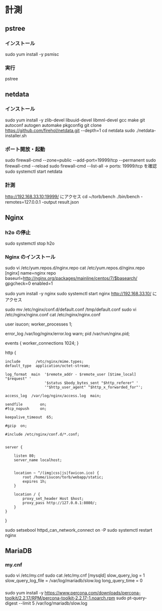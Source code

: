 # 計測

## pstree

### インストール
sudo yum install -y psmisc

### 実行
pstree

## netdata

### インストール
sudo yum install -y zlib-devel libuuid-devel libmnl-devel gcc make git autoconf autogen automake pkgconfig
git clone https://github.com/firehol/netdata.git --depth=1
cd netdata
sudo ./netdata-installer.sh

### ポート開放・起動
sudo firewall-cmd --zone=public --add-port=19999/tcp --permanent
sudo firewall-cmd --reload
sudo firewall-cmd --list-all
→  ports: 19999/tcp を確認
sudo systemctl start netdata

### 計測
http://192.168.33.10:19999/ にアクセス
cd ~/torb/bench
./bin/bench -remotes=127.0.0.1 -output result.json


## Nginx

### h2o の停止
sudo systemctl stop h2o

### Nginx のインストール
sudo vi /etc/yum.repos.d/nginx.repo
cat /etc/yum.repos.d/nginx.repo
[nginx]
name=nginx repo
baseurl=http://nginx.org/packages/mainline/centos/7/$basearch/
gpgcheck=0
enabled=1

sudo yum install -y nginx
sudo systemctl start nginx
http://192.168.33.10/ にアクセス

sudo mv /etc/nginx/conf.d/default.conf /tmp/default.conf
sudo vi  /etc/nginx/nginx.conf
cat  /etc/nginx/nginx.conf


user isucon;
worker_processes  1;

error_log  /var/log/nginx/error.log warn;
pid        /var/run/nginx.pid;


events {
    worker_connections  1024;
}


http {

    include       /etc/nginx/mime.types;
    default_type  application/octet-stream;

    log_format  main  '$remote_addr - $remote_user [$time_local] "$request" '
                      '$status $body_bytes_sent "$http_referer" '
                      '"$http_user_agent" "$http_x_forwarded_for"';

    access_log  /var/log/nginx/access.log  main;

    sendfile        on;
    #tcp_nopush     on;

    keepalive_timeout  65;

    #gzip  on;

    #include /etc/nginx/conf.d/*.conf;


    server {

        listen 80;
        server_name localhost;


        location ~ ^/(img|css|js|favicon.ico) {
            root /home/isucon/torb/webapp/static;
            expires 1h;
        }

        location / {
            proxy_set_header Host $host;
            proxy_pass http://127.0.0.1:8080/;
        }
    }
}

sudo setsebool httpd_can_network_connect on -P
sudo systemctl restart nginx


## MariaDB

### my.cnf

sudo vi /etc/my.cnf
sudo cat /etc/my.cnf
[mysqld]
slow_query_log = 1
slow_query_log_file = /var/log/mariadb/slow.log
long_query_time = 0

###

sudo yum install -y https://www.percona.com/downloads/percona-toolkit/2.2.17/RPM/percona-toolkit-2.2.17-1.noarch.rpm
sudo pt-query-digest --limit 5 /var/log/mariadb/slow.log